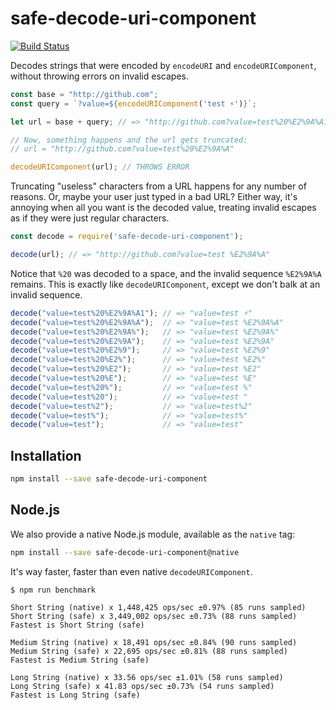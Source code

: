 # safe-decode-uri-component

[![Build Status](https://travis-ci.org/jridgewell/safe-decode-uri-component.svg?branch=master)](https://travis-ci.org/jridgewell/safe-decode-uri-component)

Decodes strings that were encoded by `encodeURI` and
`encodeURIComponent`, without throwing errors on invalid escapes.

```js
const base = "http://github.com";
const query = `?value=${encodeURIComponent('test ⚡')}`;

let url = base + query; // => "http://github.com?value=test%20%E2%9A%A1"

// Now, something happens and the url gets truncated:
// url = "http://github.com?value=test%20%E2%9A%A"

decodeURIComponent(url); // THROWS ERROR
```

Truncating "useless" characters from a URL happens for any number of
reasons.  Or, maybe your user just typed in a bad URL? Either way, it's
annoying when all you want is the decoded value, treating invalid
escapes as if they were just regular characters.


```js
const decode = require('safe-decode-uri-component');

decode(url); // => "http://github.com?value=test %E2%9A%A"
```

Notice that `%20` was decoded to a space, and the invalid sequence
`%E2%9A%A` remains. This is exactly like `decodeURIComponent`, except we
don't balk at an invalid sequence.

```js
decode("value=test%20%E2%9A%A1"); // => "value=test ⚡"
decode("value=test%20%E2%9A%A");  // => "value=test %E2%9A%A"
decode("value=test%20%E2%9A%");   // => "value=test %E2%9A%"
decode("value=test%20%E2%9A");    // => "value=test %E2%9A"
decode("value=test%20%E2%9");     // => "value=test %E2%9"
decode("value=test%20%E2%");      // => "value=test %E2%"
decode("value=test%20%E2");       // => "value=test %E2"
decode("value=test%20%E");        // => "value=test %E"
decode("value=test%20%");         // => "value=test %"
decode("value=test%20");          // => "value=test "
decode("value=test%2");           // => "value=test%2"
decode("value=test%");            // => "value=test%"
decode("value=test");             // => "value=test"
```

## Installation

```bash
npm install --save safe-decode-uri-component
```

## Node.js

We also provide a native Node.js module, available as the `native` tag:

```bash
npm install --save safe-decode-uri-component@native
```

It's way faster, faster than even native `decodeURIComponent`.

```
$ npm run benchmark

Short String (native) x 1,448,425 ops/sec ±0.97% (85 runs sampled)
Short String (safe) x 3,449,002 ops/sec ±0.73% (88 runs sampled)
Fastest is Short String (safe)

Medium String (native) x 18,491 ops/sec ±0.84% (90 runs sampled)
Medium String (safe) x 22,695 ops/sec ±0.81% (88 runs sampled)
Fastest is Medium String (safe)

Long String (native) x 33.56 ops/sec ±1.01% (58 runs sampled)
Long String (safe) x 41.83 ops/sec ±0.73% (54 runs sampled)
Fastest is Long String (safe)
```
